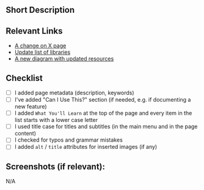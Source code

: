 ## Short Description
<!--- Shortly describe what this PR introduces. -->
<!--- For help on writing docs, visit https://docs.webiny.com/docs/contributing/documentation -->

## Relevant Links
<!--- If possible, please include the URLs of the newly added or edited pages (wait for the Netlify preview to be deployed and then paste the links). -->
- [A change on X page](#)
- [Update list of libraries](#)
- [A new diagram with updated resources](#)

## Checklist
- [ ] I added page metadata (description, keywords)
- [ ] I've added "Can I Use This?" section (if needed, e.g. if documenting a new feature)
- [ ] I added `What You'll Learn` at the top of the page and every item in the list starts with a lower case letter
- [ ] I used title case for titles and subtitles (in the main menu and in the page content)
- [ ] I checked for typos and grammar mistakes
- [ ] I added `alt` / `title` attributes for inserted images (if any)

<!--- Resources:
- new document template: https://docs.webiny.com/docs/contributing/documentation#template-for-new-docs
- "What You'll Learn" example: https://docs.webiny.com/docs/how-to-guides/upgrade-webiny
- example of using title-case correctly: https://docs.webiny.com/docs/key-topics/deployment/iac-with-pulumi
- for title case checks - https://titlecaseconverter.com
- for typos and grammar checks - https://www.grammarly.com
-->

## Screenshots (if relevant):
N/A

